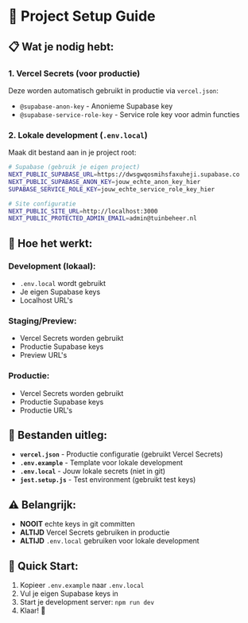 # 🚀 Project Setup Guide

## 📋 **Wat je nodig hebt:**

### **1. Vercel Secrets (voor productie)**
Deze worden automatisch gebruikt in productie via `vercel.json`:
- `@supabase-anon-key` - Anonieme Supabase key
- `@supabase-service-role-key` - Service role key voor admin functies

### **2. Lokale development (`.env.local`)**
Maak dit bestand aan in je project root:

```bash
# Supabase (gebruik je eigen project)
NEXT_PUBLIC_SUPABASE_URL=https://dwsgwqosmihsfaxuheji.supabase.co
NEXT_PUBLIC_SUPABASE_ANON_KEY=jouw_echte_anon_key_hier
SUPABASE_SERVICE_ROLE_KEY=jouw_echte_service_role_key_hier

# Site configuratie
NEXT_PUBLIC_SITE_URL=http://localhost:3000
NEXT_PUBLIC_PROTECTED_ADMIN_EMAIL=admin@tuinbeheer.nl
```

## 🔧 **Hoe het werkt:**

### **Development (lokaal):**
- `.env.local` wordt gebruikt
- Je eigen Supabase keys
- Localhost URL's

### **Staging/Preview:**
- Vercel Secrets worden gebruikt
- Productie Supabase keys
- Preview URL's

### **Productie:**
- Vercel Secrets worden gebruikt
- Productie Supabase keys
- Productie URL's

## 📁 **Bestanden uitleg:**

- **`vercel.json`** - Productie configuratie (gebruikt Vercel Secrets)
- **`.env.example`** - Template voor lokale development
- **`.env.local`** - Jouw lokale secrets (niet in git)
- **`jest.setup.js`** - Test environment (gebruikt test keys)

## ⚠️ **Belangrijk:**
- **NOOIT** echte keys in git committen
- **ALTIJD** Vercel Secrets gebruiken in productie
- **ALTIJD** `.env.local` gebruiken voor lokale development

## 🚀 **Quick Start:**
1. Kopieer `.env.example` naar `.env.local`
2. Vul je eigen Supabase keys in
3. Start je development server: `npm run dev`
4. Klaar! 🎉
